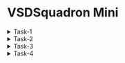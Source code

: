 # VSDSquadron Mini 

<details>
<summary>Task-1</summary>

+ In this program we will be using **RISC-V GNU Compiler Toolchain** to compile our c programs into risc v instructions. 
+ Then we will be using **Iverilog** to compile & simulate our verilog files. 
+ We will be using **GTKwave** to view the relevant waveforms obtained from verilog simulation.
+ Also we will be using **Yosys** to synthesis our RTL.
### Steps to install git

```
 sudo apt-get install git
 git clone https://github.com/kunalg123/vsdflow.git
 cd vsdflow
 chmod 777 opensource_eda_tool_install.sh
 ./opensource_eda_tool_install.sh
 ./vsdflow spi_slave_design_details.csv
 ./vsdflow picorv32_design_details.csv

```
![1](https://github.com/Amrutha3515/vsdmini/assets/150571663/7d1db528-055d-4aa6-a059-d648f1e5b220)

  ### steps to install RISC-V GNU-TOOL CHAIN
  
   + For installing the riscv-gnu tool chain on ubuntu computer first clone the following repository 
```
git clone https://github.com/riscv/riscv-gnu-toolchain   _where_u_want_to_clone_repo
  ```
```
sudo apt-get install autoconf automake autotools-dev curl python3 python3-pip libmpc-dev libmpfr-dev libgmp-dev gawk build-essential bison flex texinfo gperf libtool patchutils bczlib1g-dev libexpat-dev ninja-build git cmake libglib2.0-dev libslirp-dev
 ``` 
#### The above code shows error : unable to locate the libslirp then use
```
sudo apt-get install autoconf automake autotools-dev curl python3 python3-pip libmpc-dev libmpfr-dev libgmp-dev gawk build-essential bison flex texinfo gperf libtool patchutils bc zlib1g-dev libexpat1-dev ninja-build git cmake libglib2.0-dev
cd directory_where_u_want_to_clone_repo
mkdir build
cd build
../configure --prefix=/absolute/path/where/u/want/to/keep/the/tools --enable-multilib
make
```
![4-1](https://github.com/Amrutha3515/vsdmini/assets/150571663/8cf8fb5a-3187-49ff-a44b-7a0ec1092150)

![5](https://github.com/Amrutha3515/vsdmini/assets/150571663/804ccf2e-e71a-4c24-87b0-923e061f03ab)

![7](https://github.com/Amrutha3515/vsdmini/assets/150571663/5889341e-e22f-4f75-af98-3f3981ceaf8e)
### Steps to install Yosys

```
sudo apt install yosys
```

You can verify the installation of yosys as shown below
![2-1](https://github.com/Amrutha3515/vsdmini/assets/150571663/3d291f38-f933-476b-8445-59b6690d12d3)


### Steps to install gcc 

```
 sudo apt install gcc
```
you can verify gcc installation as shown below
![2-2](https://github.com/Amrutha3515/vsdmini/assets/150571663/30a02b54-cb24-4ea6-b147-f85c85bcbf03)

## Steps to install Iverilog


```
 sudo apt-get update
 sudo apt-get -y install iverilog
```
![image](https://github.com/Amrutha3515/vsdmini/assets/150571663/8aa6bf8d-359f-47d8-be9d-ae0f808a5fbc)

The installation can be verified as shown below

![3-1](https://github.com/Amrutha3515/vsdmini/assets/150571663/3a485b68-6db4-4aff-aa47-f13193f454fb)


## Steps to install gtkwave

```
 sudo apt update
 sudo apt install gtkwave
```
![3-2](https://github.com/Amrutha3515/vsdmini/assets/150571663/55a2e7d5-f7e5-4a3f-ab1f-7cf1b3fef9e9)

# Compile a `c` Program Using Riscv Compiler


## Installing Leafpad Text Editor:


We will be using `leafpad` text editor to write our `c` program. The text editor can be installed as shown below (applicable for ubuntu 22.04 version).


```
sudo snap install leafpad 
```
## The Program:

Navigate to the home directory and create a new `.c` file in leafpad as shown below,

```
 cd 
 leafpad sum1ton.c &
```
write a `c program` and use the `save button`or use `ctrl + s`  to save the file. 

```
#include <stdio.h>
int main(){
    int sum = 0, i, n = 5;
    for (i=1; i<=n; ++i){
        sum += i;
    }
    printf("Sum of numbers from 1 to %d is %d \n", n, sum);
    return 0;
}

```

![8](https://github.com/Amrutha3515/vsdmini/assets/150571663/f23f70a9-04bf-4588-9a1b-f1e94de60a76)

## Compilation & Execution


Compile and run the program as below

```
 gcc program_name.c 
 ./a.out 
```
in my case it is sum1ton.c
![9](https://github.com/Amrutha3515/vsdmini/assets/150571663/970bafec-bd71-4319-8cd2-d82b524bd43a)

To view the code you have written and compile the program in riscv gcc compiler follow the below instruction.

```
cat program_name.c
riscv64-unknown-elf-gcc -O1 -mabi=lp64 -march=rv64i -o program_name.o program_name.c
```
in my case it is sum1ton.o sum1ton.c

![14](https://github.com/Amrutha3515/vsdmini/assets/150571663/5120c785-1a2b-46ad-b493-d79e0d6a3f45)

Now open a new tab in terminal using `ctrl + shift + T` and follow below instruction to open the assembly code for the c program we had executed earlier.

```
riscv64-unknown-elf-objdump -d program_name.o
```
to search for `main()` section of our program below the below step,

```
riscv64-unknown-elf-objdump -d program_name.o | less
: /main
```

press `n` key to scrolldown & press `q` to quit.

![t-1](https://github.com/Amrutha3515/vsdmini/assets/150571663/dbfee5f1-1518-4b72-94e0-233e53a7176c)

The above image shows the `main()` section of my program. And as we can see there are 15 instructions in the `main()`. Address of each instruction can be seen. The address of the next instruction is `current address + 4 bytes`. <br>
<br> 
**Total Number of Instructions = (Address of the first instruction of the next instruction block -  Address of the first instruction of the current instruction block) / 4**
<br>
<br>
Therefore, Total number of instructions in main() =  (101c0 - 10184)/4 = (3c/4)<sub>**16**</sub>=(F)<sub>**16**</sub> = (**15**)<sub>**10**</sub>


## Role of -O1 & -Ofast: 

**-O** is a flag which directs the compiler to what extent it needs to optimize a given program, the optimization may be in terms of reducing binary size of the program while compramizing of the speed of execution or optimize the speed of exceution while increasing the binary program size. There are various levels of optimization,
<br>
**-O1** : This flag offers basic optimization, balances binary code size as well as speed. <br>
**-Ofast** : This flag offers aggressive optimizations. It prioritizes speed of execution over the size of compiled binary program size. <br>

Let us compile the same program with **-Ofast** flag.


```
riscv64-unknown-elf-gcc -Ofast -mabi=lp64 -march=rv64i -o program_name.o program_name.c
# In a new terminal tab
riscv64-unknown-elf-objdump -d program_name.o | less
: /main
```
![t](https://github.com/Amrutha3515/vsdmini/assets/150571663/a39fcea4-6911-48e9-9acb-e50e19db3a6c)

The above image shows the `main()` section of my program. And as we can see there are 12 instructions in the `main()`. Address of each instruction can be seen. The address of the next instruction is `current address + 4 bytes`. <br>
<br> 
**Total Number of Instructions = (Address of the first instruction of the next instruction block -  Address of the first instruction of the current instruction block) / 4**
<br>
<br>
Therefore, Total number of instructions in main() =  (101e0 - 101bo)/4 = (30/4)<sub>**16**</sub>=(C)<sub>**16**</sub> = (**12**)<sub>**10**</sub>

we can observe that the Number of instructions is reduced with -Ofast

# Reference:
+ https://www.udemy.com/course/vsd-a-complete-guide-to-install-open-source-eda-tools/
+ https://github.com/riscv-collab/riscv-gnu-toolchain
+ https://photos.onedrive.com/share/E0E9B5EEF85B162E!105257?cid=E0E9B5EEF85B162E&resId=E0E9B5EEF85B162E!105257&authkey=!AFLC_zCyiQ0i1co&ithint=video&e=gdA9TW
+ https://photos.onedrive.com/share/E0E9B5EEF85B162E!56283?cid=E0E9B5EEF85B162E&resId=E0E9B5EEF85B162E!56283&authkey=!AKfV5WV4yZsaIAc&ithint=video&e=ycX4fO
</details>
<details >
 <summary>Task-2</summary>
 
 # Project: Traffic Flow Controller: Sequential Traffic Light Control System
 As my project is Traffic Flow Controller: Sequential Traffic Light Control System.
 Assuming we have two directions (North-South and East-West) with three LEDs (Red, Yellow, Green) for each direction.
 The sample C code for this project is 
 ```
#include <stdio.h>
#include <unistd.h> // for sleep function

// Define the traffic light states
typedef enum {
    RED,
    GREEN,
    YELLOW
} TrafficLightState;

// Define the directions
typedef enum {
    NS,  // North-South
    EW   // East-West
} Direction;

// Structure to represent a traffic light for a direction
typedef struct {
    TrafficLightState state;
    Direction direction;
} TrafficLight;

// Function to display the current state of the traffic light
void displayLight(TrafficLight *light) {
    const char *dir = (light->direction == NS) ? "North-South" : "East-West";
    switch (light->state) {
        case RED:
            printf("%s Direction: Red Light\n", dir);
            break;
        case GREEN:
            printf("%s Direction: Green Light\n", dir);
            break;
        case YELLOW:
            printf("%s Direction: Yellow Light\n", dir);
            break;
    }
}

int main() {
    TrafficLight nsLight = {RED, NS}; // North-South traffic light
    TrafficLight ewLight = {GREEN, EW}; // East-West traffic light

    while (1) {
        displayLight(&nsLight);
        displayLight(&ewLight);

        // Control the North-South traffic light
        switch (nsLight.state) {
            case RED:
                sleep(15);  // Red light for 15 seconds
                nsLight.state = GREEN;
                ewLight.state = RED;
                break;
            case GREEN:
                sleep(10);  // Green light for 10 seconds
                nsLight.state = YELLOW;
                break;
            case YELLOW:
                sleep(5);  // Yellow light for 5 seconds
                nsLight.state = RED;
                ewLight.state = GREEN;
                break;
        }

        // Control the East-West traffic light
        switch (ewLight.state) {
            case RED:
                // Red light duration is managed by North-South traffic light
                break;
            case GREEN:
                sleep(10);  // Green light for 10 seconds
                ewLight.state = YELLOW;
                break;
            case YELLOW:
                sleep(5);  // Yellow light for 5 seconds
                ewLight.state = RED;
                nsLight.state = GREEN;
                break;
        }
    }

    return 0;
}

```
To complie this code with RISC-V GCC. we can use the following commands on the ubuntu terminal .

```
leafpad demo.c
```
in my case demo is my file name , we can use any other names as you want and write the code that suitable for your selected project and save the file.

![VirtualBox_vsdmini_23_06_2024_20_54_14](https://github.com/Amrutha3515/vsdmini/assets/150571663/cb999ca8-9e44-4a9a-b23f-b2638d063c8e)
![VirtualBox_vsdmini_23_06_2024_20_53_42](https://github.com/Amrutha3515/vsdmini/assets/150571663/e6e353b7-1055-4219-80a8-3d571fd25987)
To compile andview the output of the code use the command
```
gcc demo.c
./a.out
```
![VirtualBox_vsdmini_23_06_2024_22_07_49](https://github.com/Amrutha3515/vsdmini/assets/150571663/30e9e206-026c-45b0-9037-ab7c3510f3c7)

As I Mentioned in the code i gave the delay of 15 seconds to 5 seconds varying according to the colour of the light to change the state.

 

https://github.com/Amrutha3515/vsdmini/assets/150571663/4631c83b-d29a-410c-86f6-b619a27bd191

From the video we can see that the no colour matches in the two directions. if the North- south direction is Red then the east -west direction is green. <br>

similarly, if the North-south direction is green then the east-west direction is red.

From this we can control the traffic light how and when to change the state of light. 
# Reference:
+ https://1drv.ms/v/s!Ai4WW_jutengifsvljZVcX_fvYEZtg?e=uMRUXd

</details>
<details >
 <summary>Task-3</summary>

 ### This Task is to do the spike simulation to the C code that we have done in Task-2.

 The code that is run using GCC Complier is again runs using RISCV and Spike. <br>
 As i started compiling using the RISC-V, i got an error with sleep function so i simply changed the sleep with delay function as follows
 ```
#include <stdio.h>
#include <unistd.h> // for sleep function

// Define the traffic light states
typedef enum {
   RED,
   GREEN,
   YELLOW
} TrafficLightState;

// Define the directions
typedef enum {
   NS,  // North-South
   EW   // East-West
} Direction;

// Structure to represent a traffic light for a direction
typedef struct {
   TrafficLightState state;
   Direction direction;
} TrafficLight;

// Function to display the current state of the traffic light
void displayLight(TrafficLight *light) {
   const char *dir = (light->direction == NS) ? "North-South" : "East-West";
   switch (light->state) {
       case RED:
           printf("%s Direction: Red Light\n", dir);
           break;
       case GREEN:
           printf("%s Direction: Green Light\n", dir);
           break;
       case YELLOW:
           printf("%s Direction: Yellow Light\n", dir);
           break;
   }
}
void delay(int seconds) {
    volatile unsigned int count;
    for (int i = 0; i < seconds * 1000000; i++) {
        count++;
    }
}
int main() {
   TrafficLight nsLight = {RED, NS}; // North-South traffic light
   TrafficLight ewLight = {GREEN, EW}; // East-West traffic light

   int cycles=5
   while (cycles > 0) {
       displayLight(&nsLight);
       displayLight(&ewLight);

       // Control the North-South traffic light
       switch (nsLight.state) {
           case RED:
               delay(15);  // Red light for 15 seconds
               nsLight.state = GREEN;
               ewLight.state = RED;
               break;
           case GREEN:
               delay(10);  // Green light for 10 seconds
               nsLight.state = YELLOW;
               break;
           case YELLOW:
               delay(5);  // Yellow light for 5 seconds
               nsLight.state = RED;
               ewLight.state = GREEN;
               break;
       }

       // Control the East-West traffic light
       switch (ewLight.state) {
           case RED:
               // Red light duration is managed by North-South traffic light
               break;
           case GREEN:
               sleep(10);  // Green light for 10 seconds
               ewLight.state = YELLOW;
               break;
           case YELLOW:
               sleep(5);  // Yellow light for 5 seconds
               ewLight.state = RED;
               nsLight.state = GREEN;
               break;
       }
    cycles--;
   }

   return 0;
}
```

<br> if you want to run the code continuously(infinite loop) then simply use **while(1)** as shown in task-2. for simulation purpose i am using the code to run for 5 cycles so i initialised the cycles and updated the code.<br>
for this code the output is same as in Task-2 except the no of times the code is executed.<br>
![image](https://github.com/Amrutha3515/vsdmini/assets/150571663/dae58623-0688-413e-85e9-30450cc64f77)

 now, we can proceed with riscv and spike simulations. To get the obj file using  riscv use 
 ```
riscv64-unknown-elf-gcc -O1 -mabi=lp64 -march=rv64i -o program_name.o program_name.c
```
<br> in my case it is demo1.c then open a new terminal and enter
```
riscv64-unknown-elf-objdump -d program_name.o
riscv64-unknown-elf-objdump -d program_name.o | less
```
![VirtualBox_vsdmini_25_06_2024_20_06_35](https://github.com/Amrutha3515/vsdmini/assets/150571663/b4679619-fe22-4142-9a35-c6587ebd5f4b)

 ### For spike simulation

 ```
spike pk program_name.o
```
<br>
To debugg the O file use

```
spike -d pk program_name.o
```
in my case it is demo1.o <br>


![VirtualBox_vsdmini_25_06_2024_21_39_53](https://github.com/Amrutha3515/vsdmini/assets/150571663/d28ab05d-f99a-489a-87a1-328e5f55dc7a)

### Now, Do the same steps using Ofast
![image](https://github.com/Amrutha3515/vsdmini/assets/150571663/8ae5e502-25d7-4a5a-9175-0f007b71e021)
![VirtualBox_vsdmini_25_06_2024_21_46_49](https://github.com/Amrutha3515/vsdmini/assets/150571663/a887d714-9e5c-4414-8e9d-4fe27d81bba0)
![VirtualBox_vsdmini_25_06_2024_21_46_27](https://github.com/Amrutha3515/vsdmini/assets/150571663/d4e4ee8f-f690-4fd8-ae26-9372817e33e9)

we can observe from this If you need your results to be very accurate and you want to be able to easily find and fix issues, use **-O1** and
Use **-Ofast** If you need the simulation to run as fast as possible and are okay with a small chance of less precise results.
# Reference:
+ https://1drv.ms/v/s!Ai4WW_jutengifwKKraoEerkS-LrnA?e=tGHh41
+ https://1drv.ms/v/s!Ai4WW_jutengg7dmZwxQmBY-JEGihg?e=A4ASgZ







</details>
<details >
 <summary>Task-4</summary>
</details>
